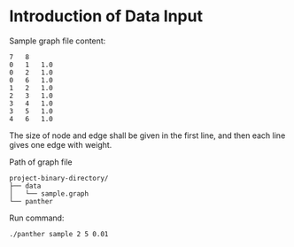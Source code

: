 # Introduction of Data Input

Sample graph file content:

```
7	8
0	1	1.0
0	2	1.0
0	6	1.0
1	2	1.0
2	3	1.0
3	4	1.0
3	5	1.0
4	6	1.0
```

The size of node and edge shall be given in the first line, and then each line gives one edge with weight.


Path of graph file

```
project-binary-directory/
├── data
│   └── sample.graph
└── panther
```

Run command:

```
./panther sample 2 5 0.01
```


